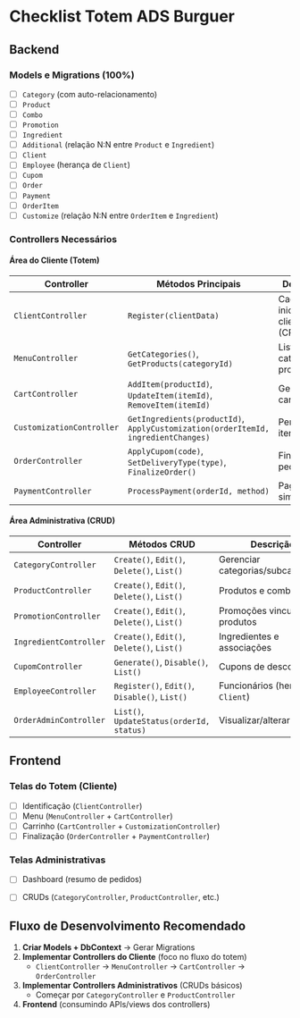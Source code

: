 # Checklist Totem ADS Burguer

## **Backend**
### **Models e Migrations** (100%)  
- [ ] `Category` (com auto-relacionamento)  
- [ ] `Product`  
- [ ] `Combo`  
- [ ] `Promotion`  
- [ ] `Ingredient`  
- [ ] `Additional` (relação N:N entre `Product` e `Ingredient`)  
- [ ] `Client`  
- [ ] `Employee` (herança de `Client`)  
- [ ] `Cupom`  
- [ ] `Order`  
- [ ] `Payment`  
- [ ] `OrderItem`  
- [ ] `Customize` (relação N:N entre `OrderItem` e `Ingredient`)  

### **Controllers Necessários**
#### **Área do Cliente (Totem)**
| Controller            | Métodos Principais                          | Descrição                               |
|-----------------------|---------------------------------------------|-----------------------------------------|
| `ClientController`    | `Register(clientData)`                      | Cadastro inicial do cliente (CPF/nome)  |
| `MenuController`      | `GetCategories()`, `GetProducts(categoryId)`| Listar categorias e produtos            |
| `CartController`      | `AddItem(productId)`, `UpdateItem(itemId)`, `RemoveItem(itemId)` | Gerenciar carrinho       |
| `CustomizationController` | `GetIngredients(productId)`, `ApplyCustomization(orderItemId, ingredientChanges)` | Personalizar itens |
| `OrderController`     | `ApplyCupom(code)`, `SetDeliveryType(type)`, `FinalizeOrder()` | Finalizar pedido   |
| `PaymentController`   | `ProcessPayment(orderId, method)`           | Pagamento simulado                      |

#### **Área Administrativa (CRUD)**
| Controller            | Métodos CRUD                                | Descrição                               |
|-----------------------|---------------------------------------------|-----------------------------------------|
| `CategoryController`  | `Create()`, `Edit()`, `Delete()`, `List()`  | Gerenciar categorias/subcategorias      |
| `ProductController`   | `Create()`, `Edit()`, `Delete()`, `List()`  | Produtos e combos                       |
| `PromotionController` | `Create()`, `Edit()`, `Delete()`, `List()`  | Promoções vinculadas a produtos         |
| `IngredientController`| `Create()`, `Edit()`, `Delete()`, `List()`  | Ingredientes e associações              |
| `CupomController`     | `Generate()`, `Disable()`, `List()`         | Cupons de desconto                      |
| `EmployeeController`  | `Register()`, `Edit()`, `Disable()`, `List()`| Funcionários (herdam de `Client`)       |
| `OrderAdminController`| `List()`, `UpdateStatus(orderId, status)`   | Visualizar/alterar pedidos              |


## **Frontend**
### **Telas do Totem (Cliente)**
- [ ] Identificação (`ClientController`)  
- [ ] Menu (`MenuController` + `CartController`)  
- [ ] Carrinho (`CartController` + `CustomizationController`)  
- [ ] Finalização (`OrderController` + `PaymentController`)  

### **Telas Administrativas**
- [ ] Dashboard (resumo de pedidos)  
- [ ] CRUDs (`CategoryController`, `ProductController`, etc.)  


## Fluxo de Desenvolvimento Recomendado
1. **Criar Models + DbContext** → Gerar Migrations  
2. **Implementar Controllers do Cliente** (foco no fluxo do totem)  
   - `ClientController` → `MenuController` → `CartController` → `OrderController`  
3. **Implementar Controllers Administrativos** (CRUDs básicos)  
   - Começar por `CategoryController` e `ProductController`  
4. **Frontend** (consumindo APIs/views dos controllers)  

